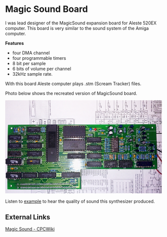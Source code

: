 # Magic Sound Board

I was lead designer of the MagicSound expansion board for Aleste 520EX computer. This board is very similar to the sound system of the Amiga computer.

**Features**

- four DMA channel
- four programmable timers
- 8 bit per sample
- 6 bits of volume per channel
- 32kHz sample rate. 

With this board Aleste computer plays .stm (Scream Tracker) files. 

Photo below shows the recreated version of MagicSound board.

![Magic Sound](/projects/magic_sound/MagicSoundRecreated800.jpg)

Listen to [example](/projects/magic_sound/mag.mp3) to hear the quality of sound this synthesizer produced.

## External Links

[Magic Sound - CPCWiki](http://www.cpcwiki.eu/index.php/Magic_Sound_Board)
